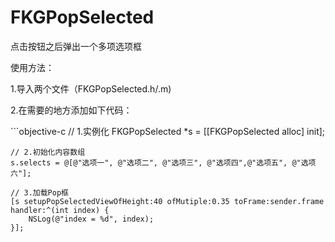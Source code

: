 # FKGPopSelected
点击按钮之后弹出一个多项选项框

<p>使用方法：</p>
<p>1.导入两个文件（FKGPopSelected.h/.m)</p>
<p>2.在需要的地方添加如下代码：</p>
```objective-c
// 1.实例化
    FKGPopSelected *s = [[FKGPopSelected alloc] init];
    
    // 2.初始化内容数组
    s.selects = @[@"选项一", @"选项二", @"选项三", @"选项四",@"选项五", @"选项六"];
    
    // 3.加载Pop框
    [s setupPopSelectedViewOfHeight:40 ofMutiple:0.35 toFrame:sender.frame handler:^(int index) {
        NSLog(@"index = %d", index);
    }];

```
